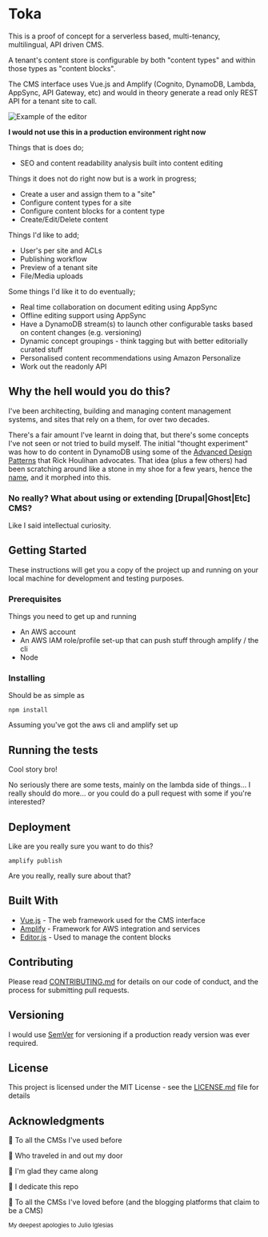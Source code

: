 # Toka
This is a proof of concept for a serverless based, multi-tenancy, multilingual, API driven CMS.

A tenant's content store is configurable by both "content types" and within those types as "content blocks".

The CMS interface uses Vue.js and Amplify (Cognito, DynamoDB, Lambda, AppSync, API Gateway, etc) and would in theory generate a read only REST API for a tenant site to call.

![Example of the editor](example/basic-editing.gif)

**I would not use this in a production environment right now**

Things that is does do;
 * SEO and content readability analysis built into content editing

Things it does not do right now but is a work in progress;
 * Create a user and assign them to a "site"
 * Configure content types for a site
 * Configure content blocks for a content type
 * Create/Edit/Delete content

Things I'd like to add;
 * User's per site and ACLs
 * Publishing workflow
 * Preview of a tenant site
 * File/Media uploads

Some things I'd like it to do eventually;
 * Real time collaboration on document editing using AppSync
 * Offline editing support using AppSync
 * Have a DynamoDB stream(s) to launch other configurable tasks based on content changes (e.g. versioning)
 * Dynamic concept groupings - think tagging but with better editorially curated stuff
 * Personalised content recommendations using Amazon Personalize
 * Work out the readonly API


## Why the hell would you do this?
I've been architecting, building and managing content management systems, and sites that rely on a them, for over two decades.

There's a fair amount I've learnt in doing that, but there's some concepts I've not seen or not tried to build myself. The initial "thought experiment" was how to do content in DynamoDB using some of the [Advanced Design Patterns](https://www.youtube.com/watch?v=HaEPXoXVf2k) that Rick Houlihan advocates.
That idea (plus a few others) had been scratching around like a stone in my shoe for a few years, hence the [name](https://maoridictionary.co.nz/search?idiom=&phrase=&proverb=&loan=&histLoanWords=&keywords=toka), and it morphed into this.

### No really? What about using or extending [Drupal|Ghost|Etc] CMS?
Like I said intellectual curiosity.

## Getting Started

These instructions will get you a copy of the project up and running on your local machine for development and testing purposes.

### Prerequisites

Things you need to get up and running

* An AWS account
* An AWS IAM role/profile set-up that can push stuff through amplify / the cli
* Node

### Installing

Should be as simple as

```
npm install
```

Assuming you've got the aws cli and amplify set up


## Running the tests

Cool story bro!

No seriously there are some tests, mainly on the lambda side of things... I really should do more... or you could do a pull request with some if you're interested?

## Deployment
Like are you really sure you want to do this?
```
amplify publish
```
Are you really, really sure about that?

## Built With

* [Vue.js](https://vuejs.org/) - The web framework used for the CMS interface
* [Amplify](https://github.com/aws-amplify/amplify-js) - Framework for AWS integration and services
* [Editor.js](https://github.com/codex-team/editor.js) - Used to manage the content blocks

## Contributing

Please read [CONTRIBUTING.md](CONTRIBUTING.md) for details on our code of conduct, and the process for submitting pull requests.

## Versioning

I would use [SemVer](http://semver.org/) for versioning if a production ready version was ever required.

## License

This project is licensed under the MIT License - see the [LICENSE.md](LICENSE.md) file for details

## Acknowledgments

🎵 To all the CMSs I've used before

🎵 Who traveled in and out my door

🎵 I'm glad they came along

🎵 I dedicate this repo

🎵 To all the CMSs I've loved before (and the blogging platforms that claim to be a CMS)

<small>My deepest apologies to Julio Iglesias</small>
